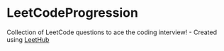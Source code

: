 # LeetCodeProgression
Collection of LeetCode questions to ace the coding interview! - Created using [LeetHub](https://github.com/QasimWani/LeetHub)
